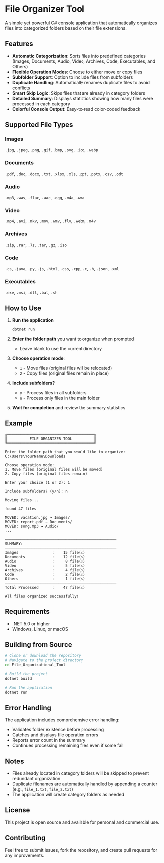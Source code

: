 # File Organizer Tool

A simple yet powerful C# console application that automatically organizes files into categorized folders based on their file extensions.

## Features

- **Automatic Categorization**: Sorts files into predefined categories (Images, Documents, Audio, Video, Archives, Code, Executables, and Others)
- **Flexible Operation Modes**: Choose to either move or copy files
- **Subfolder Support**: Option to include files from subfolders
- **Duplicate Handling**: Automatically renames duplicate files to avoid conflicts
- **Smart Skip Logic**: Skips files that are already in category folders
- **Detailed Summary**: Displays statistics showing how many files were processed in each category
- **Colorful Console Output**: Easy-to-read color-coded feedback

## Supported File Types

### Images
`.jpg`, `.jpeg`, `.png`, `.gif`, `.bmp`, `.svg`, `.ico`, `.webp`

### Documents
`.pdf`, `.doc`, `.docx`, `.txt`, `.xlsx`, `.xls`, `.ppt`, `.pptx`, `.csv`, `.odt`

### Audio
`.mp3`, `.wav`, `.flac`, `.aac`, `.ogg`, `.m4a`, `.wma`

### Video
`.mp4`, `.avi`, `.mkv`, `.mov`, `.wmv`, `.flv`, `.webm`, `.m4v`

### Archives
`.zip`, `.rar`, `.7z`, `.tar`, `.gz`, `.iso`

### Code
`.cs`, `.java`, `.py`, `.js`, `.html`, `.css`, `.cpp`, `.c`, `.h`, `.json`, `.xml`

### Executables
`.exe`, `.msi`, `.dll`, `.bat`, `.sh`

## How to Use

1. **Run the application**
   ```bash
   dotnet run
   ```

2. **Enter the folder path** you want to organize when prompted
   - Leave blank to use the current directory

3. **Choose operation mode**:
   - `1` - Move files (original files will be relocated)
   - `2` - Copy files (original files remain in place)

4. **Include subfolders?**
   - `y` - Process files in all subfolders
   - `n` - Process only files in the main folder

5. **Wait for completion** and review the summary statistics

## Example

```
╔═══════════════════════════════════════╗
║          FILE ORGANIZER TOOL          ║
╚═══════════════════════════════════════╝

Enter the folder path that you would like to organize:
C:\Users\YourName\Downloads

Choose operation mode:
1. Move files (original files will be moved)
2. Copy files (original files remain)

Enter your choice (1 or 2): 1

Include subfolders? (y/n): n

Moving files...

found 47 files

MOVED: vacation.jpg → Images/
MOVED: report.pdf → Documents/
MOVED: song.mp3 → Audio/
...

──────────────────────────────────────────────────
SUMMARY:
──────────────────────────────────────────────────
Images               :    15 file(s)
Documents            :    12 file(s)
Audio                :     8 file(s)
Video                :     5 file(s)
Archives             :     4 file(s)
Code                 :     2 file(s)
Others               :     1 file(s)
──────────────────────────────────────────────────
Total Processed      :    47 file(s)

All files organized successfully!
```

## Requirements

- .NET 5.0 or higher
- Windows, Linux, or macOS

## Building from Source

```bash
# Clone or download the repository
# Navigate to the project directory
cd File_Organizational_Tool

# Build the project
dotnet build

# Run the application
dotnet run
```

## Error Handling

The application includes comprehensive error handling:
- Validates folder existence before processing
- Catches and displays file operation errors
- Reports error count in the summary
- Continues processing remaining files even if some fail

## Notes

- Files already located in category folders will be skipped to prevent redundant organization
- Duplicate filenames are automatically handled by appending a counter (e.g., `file_1.txt`, `file_2.txt`)
- The application will create category folders as needed

## License

This project is open source and available for personal and commercial use.

## Contributing

Feel free to submit issues, fork the repository, and create pull requests for any improvements.
